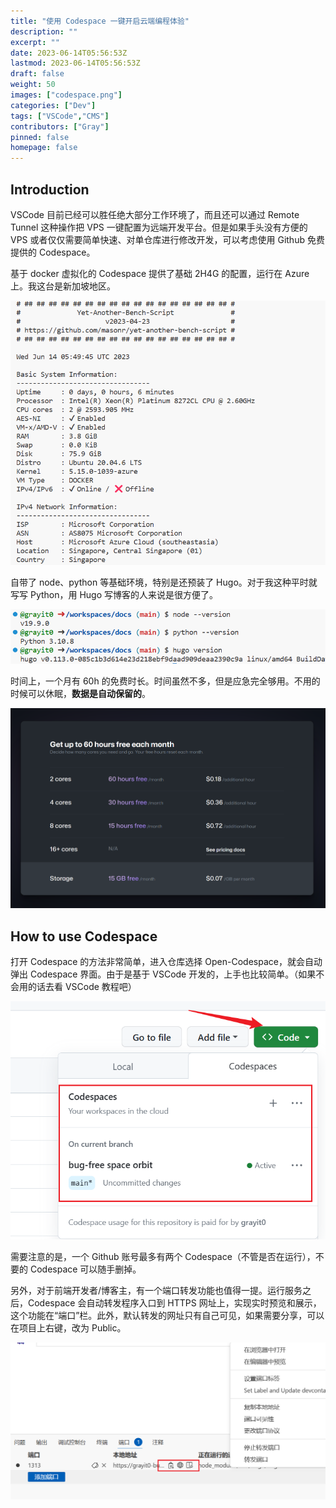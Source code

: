 ```yaml
---
title: "使用 Codespace 一键开启云端编程体验"
description: ""
excerpt: ""
date: 2023-06-14T05:56:53Z
lastmod: 2023-06-14T05:56:53Z
draft: false
weight: 50
images: ["codespace.png"]
categories: ["Dev"]
tags: ["VSCode","CMS"]
contributors: ["Gray"]
pinned: false
homepage: false
---
```


## Introduction

VSCode 目前已经可以胜任绝大部分工作环境了，而且还可以通过 Remote Tunnel 这种操作把 VPS 一键配置为远端开发平台。但是如果手头没有方便的 VPS 或者仅仅需要简单快速、对单仓库进行修改开发，可以考虑使用 Github 免费提供的 Codespace。

基于 docker 虚拟化的 Codespace 提供了基础 2H4G 的配置，运行在 Azure 上。我这台是新加坡地区。

![Alt text](image.png)

自带了 node、python 等基础环境，特别是还预装了 Hugo。对于我这种平时就写写 Python，用 Hugo 写博客的人来说是很方便了。

![Alt text](image-2.png)

时间上，一个月有 60h 的免费时长。时间虽然不多，但是应急完全够用。不用的时候可以休眠，**数据是自动保留的**。

![Alt text](image-1.png)

## How to use Codespace

打开 Codespace 的方法非常简单，进入仓库选择 Open-Codespace，就会自动弹出 Codespace 界面。由于是基于 VSCode 开发的，上手也比较简单。（如果不会用的话去看 VSCode 教程吧）

![Alt text](image-3.png)


需要注意的是，一个 Github 账号最多有两个 Codespace（不管是否在运行），不要的 Codespace 可以随手删掉。

另外，对于前端开发者/博客主，有一个端口转发功能也值得一提。运行服务之后，Codespace 会自动转发程序入口到 HTTPS 网址上，实现实时预览和展示，这个功能在“端口”栏。此外，默认转发的网址只有自己可见，如果需要分享，可以在项目上右键，改为 Public。

![Alt text](image-4.png)